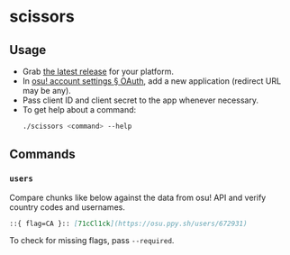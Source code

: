 # scissors

## Usage

- Grab [the latest release](https://github.com/TicClick/scissors/releases/latest) for your platform.
- In [osu! account settings § OAuth](https://osu.ppy.sh/home/account/edit), add a new application (redirect URL may be any).
- Pass client ID and client secret to the app whenever necessary.
- To get help about a command:
  ```sh
  ./scissors <command> --help
  ```

## Commands

### `users`

Compare chunks like below against the data from osu! API and verify country codes and usernames.

```md
::{ flag=CA }:: [71cCl1ck](https://osu.ppy.sh/users/672931)
```

To check for missing flags, pass `--required`.
